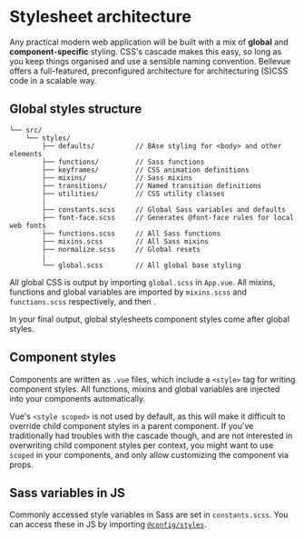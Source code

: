 # Stylesheet architecture

Any practical modern web application will be built with a mix of **global** and **component-specific** styling. CSS's cascade makes this easy, so long as you keep things organised and use a sensible naming convention. Bellevue offers a full-featured, preconfigured architecture for architecturing (S)CSS code in a scalable way.

## Global styles structure

```
└── src/
	└── styles/
		├── defaults/          // BAse styling for <body> and other elements
		├── functions/         // Sass functions
		├── keyframes/         // CSS animation definitions
		├── mixins/            // Sass mixins
		├── transitions/       // Named transition definitions
		├── utilities/         // CSS utility classes
		|
		├── constants.scss     // Global Sass variables and defaults
		├── font-face.scss     // Generates @font-face rules for local web fonts
		├── functions.scss     // All Sass functions
		├── mixins.scss        // All Sass mixins
		├── normalize.scss     // Global resets
		|
		└── global.scss        // All global base styling
```

All global CSS is output by importing `global.scss` in  `App.vue`. All mixins, functions and global variables are imported by `mixins.scss` and `functions.scss` respectively, and then .

In your final output, global stylesheets component styles come after global styles.

## Component styles

Components are written as `.vue` files, which include a `<style>` tag for writing component styles. All functions, mixins and global variables are injected into your components automatically.

Vue's `<style scoped>` is not used by default, as this will make it difficult to override child component styles in a parent component. If you've traditionally had troubles with the cascade though, and are not interested in overwriting child component styles per context, you might want to use `scoped` in your components, and only allow customizing the component via props.

## Sass variables in JS

Commonly accessed style variables in Sass are set in `constants.scss`. You can access these in JS by importing [`@config/styles`](../app/config.md).
